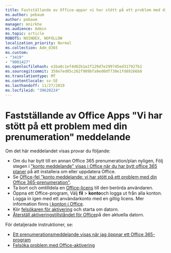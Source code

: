 ```yaml
---
title: Fastställande av Office-appar vi har stött på ett problem med ditt prenumerationsmeddelande
ms.author: pebaum
author: pebaum
manager: mnirkhe
ms.audience: Admin
ms.topic: article
ROBOTS: NOINDEX, NOFOLLOW
localization_priority: Normal
ms.collection: Adm_O365
ms.custom:
- "3419"
- "9001427"
ms.openlocfilehash: e1ba8c1ef4d62b1e2f129d7e299745ed317927b1
ms.sourcegitcommit: 358e7ed05c262f909bfa9ed0df730e1fd89266b8
ms.translationtype: MT
ms.contentlocale: sv-SE
ms.lasthandoff: 11/27/2019
ms.locfileid: "39628224"
---
```

# <a name="fixing-the-office-apps-weve-run-into-a-problem-with-your-subscription-message"></a>Fastställande av Office Apps "Vi har stött på ett problem med din prenumeration" meddelande

Om det här meddelandet visas provar du följande:

- Om du har bytt till en annan Office 365 prenumeration/plan nyligen, Följ stegen i ["konto meddelande" visas i Office när du har bytt office 365 planer](https://support.office.com/article/account-notice-appears-in-office-after-switching-office-365-plans-857dc33a-1efc-4ce7-ac3f-ef616314e27d) på att installera om eller uppdatera Office.
- Se [Office-fel "konto meddelande: vi har stött på ett problem med din Office 365-prenumeration"](https://support.office.com/article/office-error-account-notice-we-ve-run-into-a-problem-with-your-office-365-subscription-17f71ecb-f53c-4f3d-ae18-7230ca1594c1). 
- Ta bort och omtilldela en [Office-licens](https://docs.microsoft.com/office365/admin/subscriptions-and-billing/assign-licenses-to-users?view=o365-worldwide#assign-licenses-to-one-user) till den berörda användaren. 
- Öppna ett Office-program, Välj **fil** > **konto**och logga ut från alla konton. Logga in igen med ett användarkonto med en giltig licens. Mer information finns [i konton i Office](https://support.office.com/article/628ea040-f265-49de-b986-be09c3ebf8a9).
- Kör [felsökaren för aktivering](https://aka.ms/SARA-OfficeActivation-Alchemy) och starta om datorn.
- [Återställ aktiveringstillståndet för Office](https://docs.microsoft.com/office365/troubleshoot/activation/reset-office-365-proplus-activation-state)på den aktuella datorn.

För detaljerade instruktioner, se: 
- [Ett prenumerationsmeddelande visas när jag öppnar ett Office 365-program](https://support.office.com/article/4cabe32c-f594-4c0e-9191-3d3ade10cceb)
- [Felsöka problem med Office-aktivering](https://support.office.com/article/0d23d3c0-c19c-4b2f-9845-5344fedc4380)